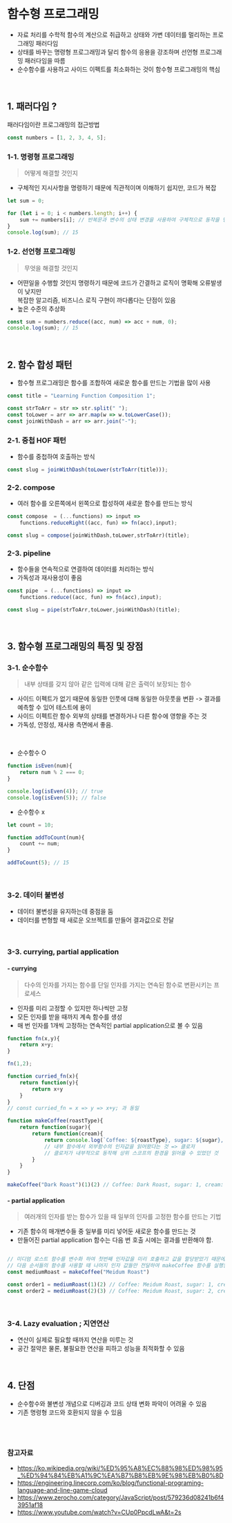 # 함수형 프로그래밍 
- 자료 처리를 수학적 함수의 계산으로 취급하고 상태와 가변 데이터를 멀리하는 프로그래밍 패러다임
- 상태를 바꾸는 명령형 프로그래밍과 달리 함수의 응용을 강조하며 선언형 프로그래밍 패러다임을 따름
- 순수함수를 사용하고 사이드 이펙트를 최소화하는 것이 함수형 프로그래밍의 핵심

<br/>

## 1. 패러다임 ?
패러다임이란 프로그래밍의 접근방법 
```js
const numbers = [1, 2, 3, 4, 5];
```

### 1-1. 명령형 프로그래밍
> 어떻게 해결할 것인지
- 구체적인 지시사항을 명령하기 때문에 직관적이며 이해하기 쉽지만, 코드가 복잡
```js
let sum = 0;

for (let i = 0; i < numbers.length; i++) {
    sum += numbers[i]; // 반복문과 변수의 상태 변경을 사용하여 구체적으로 동작을 명시
}
console.log(sum); // 15
```

### 1-2. 선언형 프로그래밍
> 무엇을 해결할 것인지
- 어떤일을 수행할 것인지 명령하기 때문에 코드가 간결하고 로직이 명확해 오류발생이 낮지만<br/>
복잡한 알고리즘, 비즈니스 로직 구현이 까다롭다는 단점이 있음
- 높은 수준의 추상화

```js
const sum = numbers.reduce((acc, num) => acc + num, 0);
console.log(sum); // 15
```
<br/>

## 2. 함수 합성 패턴 
- 함수형 프로그래밍은 함수를 조합하여 새로운 함수를 만드는 기법을 많이 사용

```js
const title = "Learning Function Composition 1";

const strToArr = str => str.split(" ");
const toLower = arr => arr.map(w => w.toLowerCase());
const joinWithDash = arr => arr.join("-");
```

### 2-1. 중첩 HOF 패턴
- 함수를 중첩하여 호출하는 방식
```js
const slug = joinWithDash(toLower(strToArr(title)));
```

### 2-2. compose
- 여러 함수를 오른쪽에서 왼쪽으로 합성하여 새로운 함수를 만드는 방식
```js
const compose  = (...functions) => input =>
    functions.reduceRight((acc, fun) => fn(acc),input);

const slug = compose(joinWithDash,toLower,strToArr)(title);
```

### 2-3. pipeline
- 함수들을 연속적으로 연결하여 데이터를 처리하는 방식
- 가독성과 재사용성이 좋음
```js
const pipe  = (...functions) => input =>
    functions.reduce((acc, fun) => fn(acc),input);

const slug = pipe(strToArr,toLower,joinWithDash)(title);
```

<br/>

## 3. 함수형 프로그래밍의 특징 및 장점
### 3-1. 순수함수 
> 내부 상태를 갖지 않아 같은 입력에 대해 같은 출력이 보장되는 함수
- 사이드 이펙트가 없기 때문에 동일한 인풋에 대해 동일한 아웃풋을 변환 -> 결과를 예측할 수 있어 테스트에 용이
- 사이드 이펙트란 함수 외부의 상태를 변경하거나 다른 함수에 영향을 주는 것
- 가독성, 안정성, 재사용 측면에서 좋음.

<br/>

- 순수함수 O
```js
function isEven(num){
    return num % 2 === 0;
}

console.log(isEven(4)); // true
console.log(isEven(5)); // false
```

- 순수함수 x
```js
let count = 10;

function addToCount(num){
    count += num;
}

addToCount(5); // 15
```

<br/>

### 3-2. 데이터 불변성
- 데이터 불변성을 유지하는데 중점을 둠
- 데이터를 변형할 때 새로운 오브젝트를 만들어 결과값으로 전달

<br/>

### 3-3. currying, partial application 
#### - currying 
> 다수의 인자를 가지는 함수를 단일 인자를 가지는 연속된 함수로 변환시키는 프로세스
- 인자를 미리 고정할 수 있지만 하나씩만 고정
- 모든 인자를 받을 때까지 계속 함수를 생성
- 매 번 인자를 1개씩 고정하는 연속적인 partial application으로 볼 수 있음

```js
function fn(x,y){
    return x+y;
}

fn(1,2);

function curried_fn(x){
    return function(y){
        return x+y
    }
}
// const curried_fn = x => y => x+y; 과 동일
```

```js
function makeCoffee(roastType){
    return function(sugar){
        return function(cream){
            return console.log(`Coffee: ${roastType}, sugar: ${sugar}, cream: ${cream}`)
            // 내부 함수에서 외부함수의 인자값을 읽어왔다는 것 => 클로저
            // 클로저가 내부적으로 동작해 상위 스코프의 환경을 읽어올 수 있었던 것
        }
    }
}

makeCoffee("Dark Roast")(1)(2) // Coffee: Dark Roast, sugar: 1, cream: 2
```

#### - partial application
>  여러개의 인자를 받는 함수가 있을 때 일부의 인자를 고정한 함수를 만드는 기법
- 기존 함수의 매개변수들 중 일부를 미리 넣어둔 새로운 함수를 만드는 것
- 만들어진 partial application 함수는 다음 번 호출 시에는 결과를 반환해야 함.

```js

// 미디엄 로스트 함수를 변수화 하여 첫번째 인자값을 미리 호출하고 값을 할당받았기 때문에 
// 다음 순서들의 함수를 사용할 때 나머지 인자 값들만 전달하여 makeCoffee 함수를 실행할 수 있음
const mediumRoast = makeCoffee("Meidum Roast")

const order1 = mediumRoast(1)(2) // Coffee: Meidum Roast, sugar: 1, cream: 2
const order2 = mediumRoast(2)(3) // Coffee: Meidum Roast, sugar: 2, cream: 3
```

<br/>

### 3-4. Lazy evaluation ; 지연연산
- 연산이 실제로 필요할 때까지 연산을 미루는 것
- 공간 절약은 물론, 불필요한 연산을 피하고 성능을 최적화할 수 있음

<br/>

## 4. 단점
- 순수함수와 불변성 개념으로 디버깅과 코드 상태 변화 파악이 어려울 수 있음
- 기존 명령형 코드와 호환되지 않을 수 있음

<br/>
<br/>

### 참고자료
- https://ko.wikipedia.org/wiki/%ED%95%A8%EC%88%98%ED%98%95_%ED%94%84%EB%A1%9C%EA%B7%B8%EB%9E%98%EB%B0%8D
- https://engineering.linecorp.com/ko/blog/functional-programing-language-and-line-game-cloud
- https://www.zerocho.com/category/JavaScript/post/579236d08241b6f43951af18
- https://www.youtube.com/watch?v=CUp0PpcdLwA&t=2s